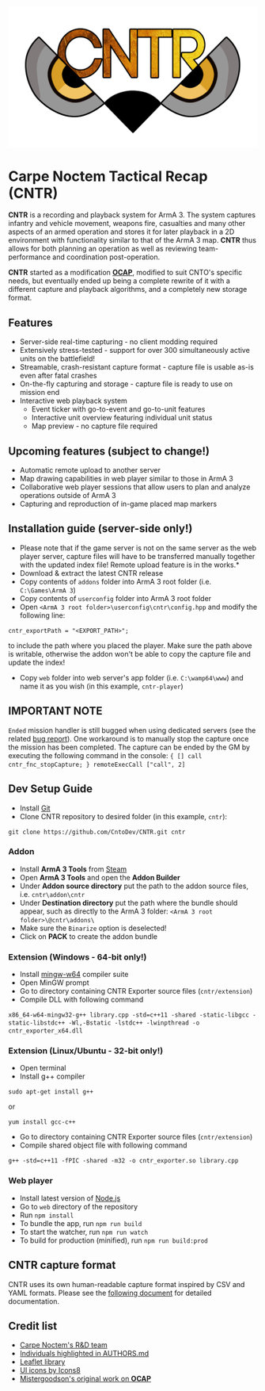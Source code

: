[OCAP_Repo]: https://github.com/mistergoodson/OCAP
[Leaflet]: http://leafletjs.com/
[CarpeNoctem]: http://www.carpenoctem.co/
[Icons8]: https://icons8.com/
[AUTHORS]: https://github.com/CntoDev/CNTR/blob/master/AUTHORS
[LOGO]: https://github.com/CntoDev/CNTR/raw/develop/web/images/cntr-logo.png
[CNTR_Capture]: https://github.com/CntoDev/CNTR/blob/master/docs/cntr-format.md
[BugReport]: https://feedback.bistudio.com/T120253

![CNTR][LOGO]
# Carpe Noctem Tactical Recap (CNTR)

**CNTR** is a recording and playback system for ArmA 3. The system captures infantry and vehicle movement, weapons fire,
casualties and many other aspects of an armed operation and stores it for later playback in a 2D environment with
functionality similar to that of the ArmA 3 map. **CNTR** thus allows for both planning an operation as well as
reviewing team-performance and coordination post-operation.

**CNTR** started as a modification [**OCAP**][OCAP_Repo], modified to suit CNTO's specific needs, but eventually ended
up being a complete rewrite of it with a different capture and playback algorithms, and a completely new storage format.

## Features
* Server-side real-time capturing - no client modding required
* Extensively stress-tested - support for over 300 simultaneously active units on the battlefield!
* Streamable, crash-resistant capture format - capture file is usable as-is even after fatal crashes
* On-the-fly capturing and storage - capture file is ready to use on mission end
* Interactive web playback system
  * Event ticker with go-to-event and go-to-unit features
  * Interactive unit overview featuring individual unit status
  * Map preview - no capture file required

## Upcoming features (subject to change!)
* Automatic remote upload to another server
* Map drawing capabilities in web player similar to those in ArmA 3
* Collaborative web player sessions that allow users to plan and analyze operations outside of ArmA 3
* Capturing and reproduction of in-game placed map markers

## Installation guide (server-side only!)
* Please note that if the game server is not on the same server as the web player server, capture files will have to be
transferred manually together with the updated index file! Remote upload feature is in the works.*
* Download & extract the latest CNTR release
* Copy contents of `addons` folder into ArmA 3 root folder (i.e. `C:\Games\ArmA 3`)
* Copy contents of `userconfig` folder into ArmA 3 root folder
* Open `<ArmA 3 root folder>\userconfig\cntr\config.hpp` and modify the following line:
```
cntr_exportPath = "<EXPORT_PATH>";
```
to include the path where you placed the player. Make sure the path above is writable, otherwise the addon won't be able to copy the capture file and update the index!
* Copy `web` folder into web server's app folder (i.e. `C:\wamp64\www`) and name it as you wish (in this example, `cntr-player`)

## **IMPORTANT NOTE**
`Ended` mission handler is still bugged when using dedicated servers (see the related [bug report][BugReport]). One workaround is to manually stop the capture once the mission has been completed. 
The capture can be ended by the GM by executing the following command in the console:
```{ [] call cntr_fnc_stopCapture; } remoteExecCall ["call", 2]```

## Dev Setup Guide

* Install [Git](https://git-scm.com/)
* Clone CNTR repository to desired folder (in this example, `cntr`):
```
git clone https://github.com/CntoDev/CNTR.git cntr
```

### Addon
* Install **ArmA 3 Tools** from [Steam](http://store.steampowered.com/app/233800/ArmA_3_Tools/)
* Open **ArmA 3 Tools** and open the **Addon Builder**
* Under **Addon source directory** put the path to the addon source files, i.e. `cntr\addon\cntr`
* Under **Destination directory** put the path where the bundle should appear, such as directly to the ArmA 3 folder:
`<ArmA 3 root folder>\@cntr\addons\`
* Make sure the `Binarize` option is deselected!
* Click on **PACK** to create the addon bundle

### Extension (Windows - 64-bit only!)
* Install [mingw-w64](https://mingw-w64.org/doku.php) compiler suite
* Open MinGW prompt
* Go to directory containing CNTR Exporter source files (`cntr/extension`)
* Compile DLL with following command
```
x86_64-w64-mingw32-g++ library.cpp -std=c++11 -shared -static-libgcc -static-libstdc++ -Wl,-Bstatic -lstdc++ -lwinpthread -o cntr_exporter_x64.dll
```

### Extension (Linux/Ubuntu - 32-bit only!)
* Open terminal
* Install g++ compiler
```
sudo apt-get install g++
```
or
```
yum install gcc-c++
```
* Go to directory containing CNTR Exporter source files (`cntr/extension`)
* Compile shared object file with following command
```
g++ -std=c++11 -fPIC -shared -m32 -o cntr_exporter.so library.cpp
```

### Web player
* Install latest version of [Node.js](https://nodejs.org/en/)
* Go to `web` directory of the repository
* Run `npm install`
* To bundle the app, run `npm run build`
* To start the watcher, run `npm run watch`
* To build for production (minified), run `npm run build:prod`

## CNTR capture format
CNTR uses its own human-readable capture format inspired by CSV and YAML formats. Please see the
[following document][CNTR_Capture] for detailed documentation.

## Credit list
* [Carpe Noctem's R&D team][CarpeNoctem]
* [Individuals highlighted in AUTHORS.md][AUTHORS]
* [Leaflet library][Leaflet]
* [UI icons by Icons8][Icons8]
* [Mistergoodson's original work on **OCAP**][OCAP_Repo]

